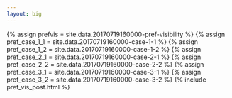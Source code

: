 ```yaml
---
layout: big
---
```

{% assign prefvis = site.data.20170719160000-pref-visibility %}
{% assign pref_case_1_1 = site.data.20170719160000-case-1-1 %}
{% assign pref_case_1_2 = site.data.20170719160000-case-1-2 %}
{% assign pref_case_2_1 = site.data.20170719160000-case-2-1 %}
{% assign pref_case_2_2 = site.data.20170719160000-case-2-2 %}
{% assign pref_case_3_1 = site.data.20170719160000-case-3-1 %}
{% assign pref_case_3_2 = site.data.20170719160000-case-3-2 %}
{% include pref_vis_post.html %}
